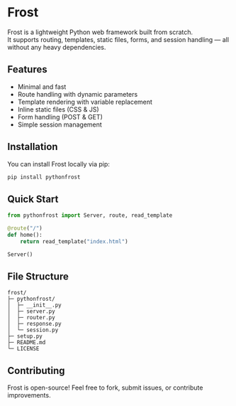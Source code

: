 # Frost

Frost is a lightweight Python web framework built from scratch.  
It supports routing, templates, static files, forms, and session handling — all without any heavy dependencies.

## Features

- Minimal and fast
- Route handling with dynamic parameters
- Template rendering with variable replacement
- Inline static files (CSS & JS)
- Form handling (POST & GET)
- Simple session management

## Installation

You can install Frost locally via pip:

```bash
pip install pythonfrost
```

## Quick Start
```py
from pythonfrost import Server, route, read_template

@route("/")
def home():
    return read_template("index.html")

Server()
```


## File Structure
```
frost/
├─ pythonfrost/           
│  ├─ __init__.py
│  ├─ server.py
│  ├─ router.py
│  ├─ response.py
│  └─ session.py
├─ setup.py
├─ README.md
└─ LICENSE
```

## Contributing

Frost is open-source! Feel free to fork, submit issues, or contribute improvements.
